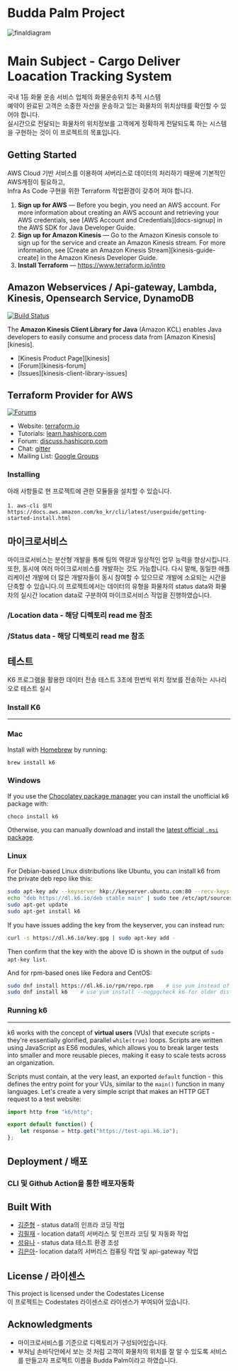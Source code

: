 # Budda Palm Project
![finaldiagram](https://user-images.githubusercontent.com/96624366/171095858-7d9057a1-b9b7-4cd1-972b-6690c36fadb4.png)

# Main Subject - Cargo Deliver Loacation Tracking System 
국내 1등 화물 운송 서비스 업체의 화물운송위치 추적 시스템  
예약이 완료된 고객은 소중한 자산을 운송하고 있는 화물차의 위치상태를 확인할 수 있어야 합니다.    
실시간으로 전달되는 화물차의 위치정보를 고객에게 정확하게 전달되도록 하는 시스템을 구현하는 것이 이 프로젝트의 목표입니다. 

## Getting Started

AWS Cloud 기반 서비스를 이용하여 서버리스로 데이터의 처리하기 때문에 기본적인 AWS계정이 필요하고,   
Infra As Code 구현을 위한 Terraform 작업환경이 갖추어 져야 합니다. 

1. **Sign up for AWS** &mdash; Before you begin, you need an AWS account. For more information about creating an AWS account and retrieving your AWS credentials, see [AWS Account and Credentials][docs-signup] in the AWS SDK for Java Developer Guide.
1. **Sign up for Amazon Kinesis** &mdash; Go to the Amazon Kinesis console to sign up for the service and create an Amazon Kinesis stream. For more information, see [Create an Amazon Kinesis Stream][kinesis-guide-create] in the Amazon Kinesis Developer Guide.
1. **Install Terraform** &mdash; https://www.terraform.io/intro


## Amazon Webservices / Api-gateway, Lambda, Kinesis, Opensearch Service, DynamoDB
[![Build Status](https://travis-ci.org/awslabs/amazon-kinesis-client.svg?branch=master)](https://travis-ci.org/awslabs/amazon-kinesis-client)

The **Amazon Kinesis Client Library for Java** (Amazon KCL) enables Java developers to easily consume and process data from [Amazon Kinesis][kinesis].

* [Kinesis Product Page][kinesis]
* [Forum][kinesis-forum]
* [Issues][kinesis-client-library-issues]




## Terraform Provider for AWS

[![Forums][discuss-badge]][discuss]

[discuss-badge]: https://img.shields.io/badge/discuss-terraform--aws-623CE4.svg?style=flat
[discuss]: https://discuss.hashicorp.com/c/terraform-providers/tf-aws/

- Website: [terraform.io](https://terraform.io)
- Tutorials: [learn.hashicorp.com](https://learn.hashicorp.com/terraform?track=getting-started#getting-started)
- Forum: [discuss.hashicorp.com](https://discuss.hashicorp.com/c/terraform-providers/tf-aws/)
- Chat: [gitter](https://gitter.im/hashicorp-terraform/Lobby)
- Mailing List: [Google Groups](http://groups.google.com/group/terraform-tool)





### Installing 

아래 사항들로 현 프로젝트에 관한 모듈들을 설치할 수 있습니다.

```
1. aws-cli 설치
https://docs.aws.amazon.com/ko_kr/cli/latest/userguide/getting-started-install.html

```

## 마이크로서비스

마이크로서비스는 분산형 개발을 통해 팀의 역량과 일상적인 업무 능력을 향상시킵니다. 또한, 동시에 여러 마이크로서비스를 개발하는 것도 가능합니다. 다시 말해, 동일한 애플리케이션 개발에 더 많은 개발자들이 동시 참여할 수 있으므로 개발에 소요되는 시간을 단축할 수 있습니다.이 프로젝트에서는 데이터의 유형을 화물차의 status data와 화물차의 실시간 location data로 구분하여 마이크로서비스 작업을 진행하였습니다. 

### /Location data - 해당 디렉토리  read me 참조
### /Status data - 해당 디렉토리 read me 참조


## 테스트 
K6 프로그램을 활용한 데이터 전송 테스트 
3초에 한번씩 위치 정보를 전송하는 시나리오로 테스트 실시

### Install K6
-------

### Mac

Install with [Homebrew](https://brew.sh/) by running:

```bash
brew install k6
```

### Windows

If you use the [Chocolatey package manager](https://chocolatey.org/) you can install the unofficial k6 package with:

```
choco install k6
```

Otherwise, you can manually download and install the [latest official `.msi` package](https://dl.k6.io/msi/k6-latest-amd64.msi).

### Linux

For Debian-based Linux distributions like Ubuntu, you can install k6 from the private deb repo like this:

```bash
sudo apt-key adv --keyserver hkp://keyserver.ubuntu.com:80 --recv-keys C5AD17C747E3415A3642D57D77C6C491D6AC1D69
echo "deb https://dl.k6.io/deb stable main" | sudo tee /etc/apt/sources.list.d/k6.list
sudo apt-get update
sudo apt-get install k6
```

If you have issues adding the key from the keyserver, you can instead run:
```bash
curl -s https://dl.k6.io/key.gpg | sudo apt-key add -
```

Then confirm that the key with the above ID is shown in the output of `sudo apt-key list`.

And for rpm-based ones like Fedora and CentOS:

```bash
sudo dnf install https://dl.k6.io/rpm/repo.rpm    # use yum instead of dnf for older distros
sudo dnf install k6    # use yum install --nogpgcheck k6 for older distros (e.g. CentOS 7) without PGP V4 signature support
```
### Running k6
----------

k6 works with the concept of **virtual users** (VUs) that execute scripts - they're essentially glorified, parallel `while(true)` loops. Scripts are written using JavaScript as ES6 modules, which allows you to break larger tests into smaller and more reusable pieces, making it easy to scale tests across an organization.

Scripts must contain, at the very least, an exported `default` function - this defines the entry point for your VUs, similar to the `main()` function in many languages. Let's create a very simple script that makes an HTTP GET request to a test website:

```js
import http from "k6/http";

export default function() {
    let response = http.get("https://test-api.k6.io");
};
```

## Deployment / 배포 
### CLI 및 Github Action을 통한 배포자동화        
      
## Built With 

* [김준형](https://github.com/lightcow) - status data의 인프라 코딩 작업
* [김필재](https://github.com/Olatte3) - location data의 서버리스 및 인프라 코딩 및 자동화 작업
* [성유나](https://github.com/sungyuna1003) - status data 테스트 환경 조성
* [김은아](https://github.com/manok119)- location data의 서버리스 컴퓨팅 작업 및 api-gateway 작업


## License / 라이센스

This project is licensed under the Codestates License   
이 프로젝트는 Codestates 라이센스로 라이센스가 부여되어 있습니다. 

## Acknowledgments 

* 마이크로서비스를 기준으로 디렉토리가 구성되어있습니다. 
* 부처님 손바닥안에서 보는 것 처럼 고객이 화물차의 위치를 잘 알 수 있도록 서비스를 만들고자 프로젝트 이름을 Budda Palm이라고 하였습니다. 
